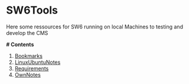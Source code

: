 # SW6Tools

Here some ressources for SW6 running on local Machines to testing and develop the CMS

**# Contents**

 1. [Bookmarks](https://github.com/GaboCapo/SW6Tools/blob/master/Bookmarks.md)
 2. [LinuxUbuntuNotes](https://github.com/GaboCapo/SW6Tools/blob/master/linuxterminalnotes.md) 
 3. [Requirements](https://github.com/GaboCapo/SW6Tools/blob/master/requirements.md) 
 4. [OwnNotes](https://github.com/GaboCapo/SW6Tools/blob/master/ownnotes.txt)
